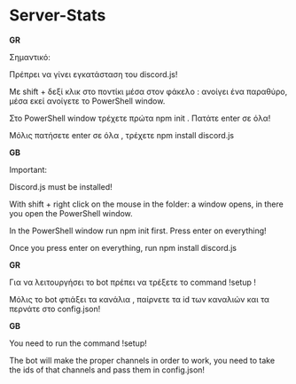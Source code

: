 # Server-Stats

**GR**

Σημαντικό: 

Πρέπρει να γίνει εγκατάσταση του discord.js!  

Με shift + δεξί κλικ στο ποντίκι μέσα στον φάκελο : ανοίγει ένα παραθύρο, μέσα εκεί ανοίγετε το PowerShell window.

Στο PowerShell window τρέχετε πρώτα npm init . Πατάτε enter σε όλα!

Μόλις πατήσετε enter σε όλα , τρέχετε npm install discord.js



**GB**

Important:

Discord.js must be installed! 

With shift + right click on the mouse in the folder: a window opens, in there you open the PowerShell window.

In the PowerShell window run npm init first. Press enter on everything!

Once you press enter on everything, run npm install discord.js 


**GR**

Για να λειτουργήσει το bot πρέπει να τρέξετε το command !setup ! 

Μόλις το bot φτιάξει τα κανάλια , παίρνετε τα id των καναλιών και τα περνάτε στο config.json!




**GB**

You need to run the command !setup!

The bot will make the proper channels in order to work, you need to take the ids of that channels and pass them in config.json!
